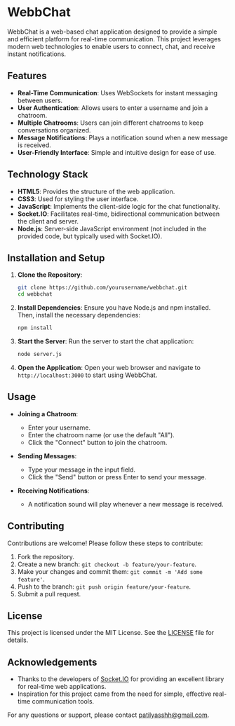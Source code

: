 # WebbChat

WebbChat is a web-based chat application designed to provide a simple and efficient platform for real-time communication. This project leverages modern web technologies to enable users to connect, chat, and receive instant notifications.

## Features

- **Real-Time Communication**: Uses WebSockets for instant messaging between users.
- **User Authentication**: Allows users to enter a username and join a chatroom.
- **Multiple Chatrooms**: Users can join different chatrooms to keep conversations organized.
- **Message Notifications**: Plays a notification sound when a new message is received.
- **User-Friendly Interface**: Simple and intuitive design for ease of use.

## Technology Stack

- **HTML5**: Provides the structure of the web application.
- **CSS3**: Used for styling the user interface.
- **JavaScript**: Implements the client-side logic for the chat functionality.
- **Socket.IO**: Facilitates real-time, bidirectional communication between the client and server.
- **Node.js**: Server-side JavaScript environment (not included in the provided code, but typically used with Socket.IO).

## Installation and Setup

1. **Clone the Repository**:
   ```sh
   git clone https://github.com/yourusername/webbchat.git
   cd webbchat
   ```

2. **Install Dependencies**:
   Ensure you have Node.js and npm installed. Then, install the necessary dependencies:
   ```sh
   npm install
   ```

3. **Start the Server**:
   Run the server to start the chat application:
   ```sh
   node server.js
   ```

4. **Open the Application**:
   Open your web browser and navigate to `http://localhost:3000` to start using WebbChat.

## Usage

- **Joining a Chatroom**:
  - Enter your username.
  - Enter the chatroom name (or use the default "All").
  - Click the "Connect" button to join the chatroom.

- **Sending Messages**:
  - Type your message in the input field.
  - Click the "Send" button or press Enter to send your message.

- **Receiving Notifications**:
  - A notification sound will play whenever a new message is received.

## Contributing

Contributions are welcome! Please follow these steps to contribute:

1. Fork the repository.
2. Create a new branch: `git checkout -b feature/your-feature`.
3. Make your changes and commit them: `git commit -m 'Add some feature'`.
4. Push to the branch: `git push origin feature/your-feature`.
5. Submit a pull request.

## License

This project is licensed under the MIT License. See the [LICENSE](LICENSE) file for details.

## Acknowledgements

- Thanks to the developers of [Socket.IO](https://socket.io/) for providing an excellent library for real-time web applications.
- Inspiration for this project came from the need for simple, effective real-time communication tools.

For any questions or support, please contact [patilyasshh@gmail.com](patilyasshh@gmail.com).
